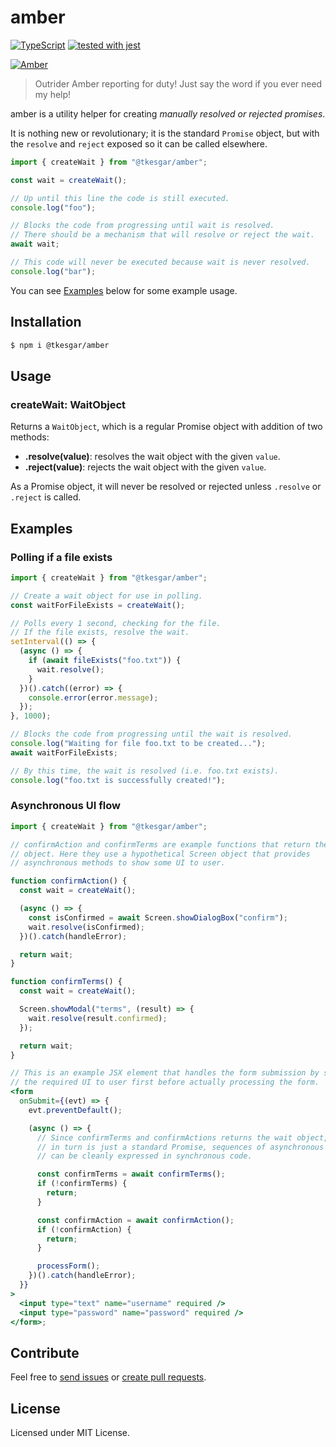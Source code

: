 # amber

[![TypeScript](https://img.shields.io/badge/%3C%2F%3E-TypeScript-%230074c1.svg)](http://www.typescriptlang.org/)
[![tested with jest](https://img.shields.io/badge/tested_with-jest-99424f.svg)](https://github.com/facebook/jest)

[![Amber](https://uploadstatic-sea.mihoyo.com/contentweb/20191009/2019100914372396510.png)](https://genshin.mihoyo.com/en/character/mondstadt?char=1)

> Outrider Amber reporting for duty! Just say the word if you ever need my help!

amber is a utility helper for creating _manually resolved or rejected promises_.

It is nothing new or revolutionary; it is the standard `Promise` object, but
with the `resolve` and `reject` exposed so it can be called elsewhere.

```js
import { createWait } from "@tkesgar/amber";

const wait = createWait();

// Up until this line the code is still executed.
console.log("foo");

// Blocks the code from progressing until wait is resolved.
// There should be a mechanism that will resolve or reject the wait.
await wait;

// This code will never be executed because wait is never resolved.
console.log("bar");
```

You can see [Examples](#examples) below for some example usage.

## Installation

```bash
$ npm i @tkesgar/amber
```

## Usage

### createWait: WaitObject

Returns a `WaitObject`, which is a regular Promise object with addition of two
methods:

- **.resolve(value)**: resolves the wait object with the given `value`.
- **.reject(value)**: rejects the wait object with the given `value`.

As a Promise object, it will never be resolved or rejected unless `.resolve` or
`.reject` is called.

## Examples

### Polling if a file exists

```js
import { createWait } from "@tkesgar/amber";

// Create a wait object for use in polling.
const waitForFileExists = createWait();

// Polls every 1 second, checking for the file.
// If the file exists, resolve the wait.
setInterval(() => {
  (async () => {
    if (await fileExists("foo.txt")) {
      wait.resolve();
    }
  })().catch((error) => {
    console.error(error.message);
  });
}, 1000);

// Blocks the code from progressing until the wait is resolved.
console.log("Waiting for file foo.txt to be created...");
await waitForFileExists;

// By this time, the wait is resolved (i.e. foo.txt exists).
console.log("foo.txt is successfully created!");
```

### Asynchronous UI flow

```jsx
import { createWait } from "@tkesgar/amber";

// confirmAction and confirmTerms are example functions that return the wait
// object. Here they use a hypothetical Screen object that provides
// asynchronous methods to show some UI to user.

function confirmAction() {
  const wait = createWait();

  (async () => {
    const isConfirmed = await Screen.showDialogBox("confirm");
    wait.resolve(isConfirmed);
  })().catch(handleError);

  return wait;
}

function confirmTerms() {
  const wait = createWait();

  Screen.showModal("terms", (result) => {
    wait.resolve(result.confirmed);
  });

  return wait;
}

// This is an example JSX element that handles the form submission by showing
// the required UI to user first before actually processing the form.
<form
  onSubmit={(evt) => {
    evt.preventDefault();

    (async () => {
      // Since confirmTerms and confirmActions returns the wait object, which
      // in turn is just a standard Promise, sequences of asynchronous UI flow
      // can be cleanly expressed in synchronous code.

      const confirmTerms = await confirmTerms();
      if (!confirmTerms) {
        return;
      }

      const confirmAction = await confirmAction();
      if (!confirmAction) {
        return;
      }

      processForm();
    })().catch(handleError);
  }}
>
  <input type="text" name="username" required />
  <input type="password" name="password" required />
</form>;
```

## Contribute

Feel free to [send issues][issues] or [create pull requests][pulls].

## License

Licensed under MIT License.

[issues]: https://github.com/tkesgar/amber/issues
[pulls]: https://github.com/tkesgar/amber/pulls
